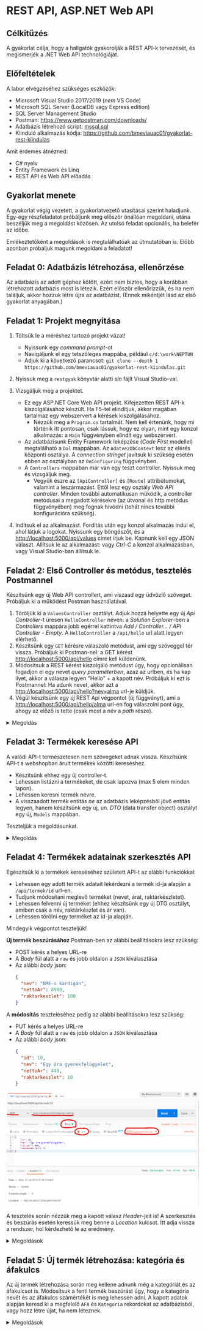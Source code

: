 # REST API, ASP.NET Web API

## Célkitűzés

A gyakorlat célja, hogy a hallgatók gyakorolják a REST API-k tervezését, és megismerjék a .NET Web API technológiáját.

## Előfeltételek

A labor elvégzéséhez szükséges eszközök:

- Microsoft Visual Studio 2017/2019 (_nem_ VS Code)
- Microsoft SQL Server (LocalDB vagy Express edition)
- SQL Server Management Studio
- Postman: <https://www.getpostman.com/downloads/>
- Adatbázis létrehozó script: [mssql.sql](https://raw.githubusercontent.com/bmeviauac01/gyakorlatok/master/mssql.sql)
- Kiinduló alkalmazás kódja: <https://github.com/bmeviauac01/gyakorlat-rest-kiindulas>

Amit érdemes átnézned:

- C# nyelv
- Entity Framework és Linq
- REST API és Web API előadás

## Gyakorlat menete

A gyakorlat végig vezetett, a gyakorlatvezető utasításai szerint haladjunk. Egy-egy részfeladatot próbáljunk meg először önállóan megoldani, utána beszéljük meg a megoldást közösen. Az utolsó feladat opcionális, ha belefér az időbe.

Emlékeztetőként a megoldások is megtalálhatóak az útmutatóban is. Előbb azonban próbáljuk magunk megoldani a feladatot!

## Feladat 0: Adatbázis létrehozása, ellenőrzése

Az adatbázis az adott géphez kötött, ezért nem biztos, hogy a korábban létrehozott adatbázis most is létezik. Ezért először ellenőrizzük, és ha nem találjuk, akkor hozzuk létre újra az adatbázist. (Ennek mikéntjét lásd az első gyakorlat anyagában.)

## Feladat 1: Projekt megnyitása

1. Töltsük le a méréshez tartozó projekt vázat!

   - Nyissunk egy _command prompt_-ot
   - Navigáljunk el egy tetszőleges mappába, például `c/d:\work\NEPTUN`
   - Adjuk ki a következő parancsot: `git clone --depth 1 https://github.com/bmeviauac01/gyakorlat-rest-kiindulas.git`

1. Nyissuk meg a `restgyak` könyvtár alatti _sln_ fájlt Visual Studio-val.

1. Vizsgáljuk meg a projektet.

   - Ez egy ASP.NET Core Web API projekt. Kifejezetten REST API-k kiszolgálásához készült. Ha F5-tel elindítjuk, akkor magában tartalmaz egy webszervert a kérések kiszolgálásához.
     - Nézzük meg a `Program.cs` tartalmát. Nem kell értenünk, hogy mi történik itt pontosan, csak lássuk, hogy ez olyan, mint egy konzol alkalmazás: a `Main` függvényben elindít egy webszervert.
   - Az adatbázisunk Entity Framework leképzése (_Code First_ modellel) megtalálható a `Dal` mappában. Az `AdatvezDbContext` lesz az elérés központi osztálya. A _connection stringet_ javítsuk ki szükség esetén ebben az osztályban az `OnConfiguring` függvényben.
   - A `Controllers` mappában már van egy teszt controller. Nyissuk meg és vizsgáljuk meg.
     - Vegyük észre az `[ApiController]` és `[Route]` attribútumokat, valamint a leszármazást. Ettől lesz egy osztály _Web API controller_. Minden további automatikusan működik, a controller metódusai a megadott kérésekre (az útvonal és http metódus függvényében) meg fognak hívódni (tehát nincs további konfigurációra szükség).

1. Indítsuk el az alkalmazást. Fordítás után egy konzol alkalmazás indul el, ahol látjuk a logokat. Nyissunk egy böngészőt, és a <http://localhost:5000/api/values> címet írjuk be. Kapnunk kell egy JSON választ. Állítsuk le az alkalmazást: vagy _Ctrl-C_ a konzol alkalmazásban, vagy Visual Studio-ban állítsuk le.

## Feladat 2: Első Controller és metódus, tesztelés Postmannel

Készítsünk egy új Web API controllert, ami viszaad egy üdvözlő szöveget. Próbáljuk ki a működést Postman használatával.

1. Töröljük ki a `ValuesController` osztályt. Adjuk hozzá helyette egy új _Api Controller_-t üresen `HelloController` néven: a _Solution Explorer_-ben a _Controllers_ mappára jobb egérrel kattintva _Add / Controller... / API Controller - Empty_. A `HelloController` a `/api/hello` url alatt legyen elérhető.
1. Készítsünk egy `GET` kérésre válaszoló metódust, ami egy szöveggel tér vissza. Próbáljuk ki Postman-nel: a GET kérést <http://localhost:5000/api/hello> címre kell küldenünk.
1. Módosítsuk a REST kérést kiszolgáló metódust úgy, hogy opcionálisan fogadjon el egy nevet _query paraméterben_, azaz az urlben, és ha kap ilyet, akkor a válasza legyen "Hello" + a kapott név. Próbáljuk ki ezt is Postmannel: Ha adunk nevet, akkor azt a <http://localhost:5000/api/hello?nev=alma> url-je küldjük.
1. Végül készítsünk egy _új_ REST Api végpontot (új függvényt), ami a <http://localhost:5000/api/hello/alma> url-en fog válaszolni pont úgy, ahogy az előző is tette (csak most a név a _path_ része).

<details>
<summary>Megoldás</summary>

```csharp
[Route("api/hello")]
[ApiController]
public class HelloController : ControllerBase
{
    // 2. alfeladat
    //[HttpGet]
    //public ActionResult<string> Hello()
    //{
    //    return "Hello név nélküli!";
    //}

    // 3. alfeladat
    [HttpGet]
    public ActionResult<string> Hello([FromQuery] string nev)
    {
        if(string.IsNullOrEmpty(nev))
            return "Hello név nélküli!";
        else
            return "Hello " + nev;
    }

    // 4. alfeladat
    [HttpGet]
    [Route("{nev}")] // a route-ban a {} közötti név meg kell egyezzen a paraméter nevével
    public ActionResult<string> Szia(string nev)
    {
        return "Szia " + nev;
    }
}
```

Foglaljuk össze, mi kell ahhoz, hogy egy WebAPI végpontot készítsünk:

- Leszármazni a `ControllerBase`-ből és az `[ApiController]` attribútumot rátenni az osztályra.
- Megadni a route-ot, akár az osztályon, akár a metóduson (vagy mindkettőn) a `[Route]` attribútummal.
- Megfelelő formájú metódust készíteni (pl. visszatérési érték, paraméterek).
- Megadni, milyen http kérésre válaszol a végpont a megfelelő `[Http*]` attribútummal.

</details>

## Feladat 3: Termékek keresése API

A valódi API-t természetesen nem szövegeket adnak vissza. Készítsünk API-t a webshopban árult termékek közötti kereséshez.

- Készítsünk ehhez egy új controller-t.
- Lehessen listázni a termékeket, de csak lapozva (max 5 elem minden lapon).
- Lehessen keresni termék névre.
- A visszaadott termék entitás _ne_ az adatbázis leképzésből jövő entitás legyen, hanem készítsünk egy új, un. _DTO_ (data transfer object) osztályt egy új, `Models` mappában.

Teszteljük a megoldásunkat.

<details>
<summary>Megoldás</summary>

```csharp
// *********************************
// Models/Termek.cs

namespace restgyak.Models
{
    public class Termek
    {
        public Termek(int id, string nev, double? nettoAr, int? raktarkeszlet)
        {
            Id = id;
            Nev = nev;
            NettoAr = nettoAr;
            Raktarkeszlet = raktarkeszlet;
        }

        // Csak a lenyeges tulajdonsagokat tartalmazza, pl. az adatbazis kulso kulcsokat nem.
        // Ertekadas csak a konstruktoron keresztul lehetseges, ezzel jelezve, hogy a peldany
        // egy pillanatkep alapjan jon letre, es nem modosithato.

        public int Id { get; private set; }
        public string Nev { get; private set; }
        public double? NettoAr { get; private set; }
        public int? Raktarkeszlet { get; private set; }
    }
}



// *********************************
// Controllers/TermekController.cs

using System.Linq;
using Microsoft.AspNetCore.Mvc;

namespace restgyak.Controllers
{
    [Route("api/termek")] // adjunk meg explicit urlt inkabb
    [ApiController]
    public class TermekController : ControllerBase
    {
        private readonly Dal.AdatvezDbContext dbContext;

        // Az adatbazist igy kaphatjuk meg. A kornyezet adja a Dependency Injection szolgaltatast.
        // A DbContext automatikusan megszunik, amikor a controller megszunik: a lekerdezes vegen.
        public TermekController(Dal.AdatvezDbContext dbContext)
        {
            this.dbContext = dbContext;
        }

        [HttpGet]
        public ActionResult<Models.Termek[]> List([FromQuery] string search = null, [FromQuery] int from = 0)
        {
            IQueryable<Dal.Termek> szurtLista;

            if (string.IsNullOrEmpty(search)) // ha nincs nev alapu kereses, az osszes termek
                szurtLista = dbContext.Termek;
            else // nev alapjan kereses
                szurtLista = dbContext.Termek.Where(dbTermek => dbTermek.Nev.Contains(search));

            return szurtLista
                    .Skip(from) // lapozashoz: hanyadik termektol kezdve
                    .Take(5) // egy lapon max 5 termek
                    .Select(dbTermek => new Models.Termek(dbTermek.Id, dbTermek.Nev, dbTermek.NettoAr, dbTermek.Raktarkeszlet)) // adatbazis entitas -> DTO
                    .ToArray(); // a fenti IQueryable kiertekelesesen kieroltetese, kulonben hibara futnank
        }
    }
}
```

Vegyük észre, hogy a JSON sorosítással nem kellett foglalkoznunk. Az API csak entitást ad vissza. A sorosításról automatikusan gondoskodik a keretrendszer.

Lapozást azért érdemes beiktatni, hogy korlátozzuk a visszaadott választ (ahogy a felhasználói felületeken is szokás lapozni). Erre tipikus megoldás ez a "-tól" jellegű megoldás.

A metódus eredménye a `ToArray`-t megelőzően egy `IQueryable`. Emlékezzünk arra, hogy az `IQueryable` nem tartalmazza az eredményt, az csak egy leíró. Ha nem lenne a végén `ToArray`, akkor hibára futna az alkalmazás, mert amikor a JSON sorosítás elkezdené iterálni a gyűjteményt, már egy megszűnt adatbázis kapcsolaton próbálna dolgozni. A WebAPI végpontokból soha ne adjunk emiatt `IQueryable` vagy `IEnumerable` visszatérési értéket!

</details>

## Feladat 4: Termékek adatainak szerkesztés API

Egészítsük ki a termékek kereséséhez született API-t az alábbi funkciókkal:

- Lehessen egy adott termék adatait lekérdezni a termék id-ja alapján a `/api/termek/id` url-en.
- Tudjunk módosítani meglevő terméket (nevet, árat, raktárkészletet).
- Lehessen felvenni új terméket (ehhez készítsünk egy új DTO osztályt, amiben csak a név, raktárkészlet és ár van).
- Lehessen törölni egy terméket az id-ja alapján.

Mindegyik végpontot teszteljük!

**Új termék beszúrásához** Postman-ben az alábbi beállításokra lesz szükség:

- POST kérés a helyes URL-re
- A _Body_ fül alatt a `raw` és jobb oldalon a `JSON` kiválasztása
- Az alábbi _body_ json:
  ```json
  {
    "nev": "BME-s kardigán",
    "nettoAr": 8900,
    "raktarkeszlet": 100
  }
  ```

A **módosítás** teszteléséhez pedig az alábbi beállításokra lesz szükség:

- PUT kérés a helyes URL-re
- A _Body_ fül alatt a `raw` és jobb oldalon a `JSON` kiválasztása
- Az alábbi _body_ json:
  ```json
  {
    "id": 10,
    "nev": "Egy óra gyerekfelügyelet",
    "nettoAr": 440,
    "raktarkeszlet": 10
  }
  ```

![Postman PUT kérés](images/postman-put-query.png)

A tesztelés során nézzük meg a kapott válasz _Header_-jeit is! A szerkesztés és beszúrás esetén keressük meg benne a _Location_ kulcsot. Itt adja vissza a rendszer, hol kérdezhető le az eredmény.

<details>
<summary>Megoldások</summary>

```csharp
// *********************************
// Models/UjTermek.cs

namespace restgyak.Models
{
    public class UjTermek
    {
        public UjTermek(string nev, double? nettoAr, int? raktarkeszlet)
        {
            Nev = nev;
            NettoAr = nettoAr;
            Raktarkeszlet = raktarkeszlet;
        }

        public string Nev { get; private set; }
        public double? NettoAr { get; private set; }
        public int? Raktarkeszlet { get; private set; }
    }
}



// *********************************
// Models/TermekController.cs
namespace restgyak.Controllers
{
    [Route("api/termek")] // adjunk meg explicit urlt inkabb
    [ApiController]
    public class TermekController : ControllerBase
    {
        // ...

        // GET api/termek/id
        [HttpGet]
        [Route("{id}")]
        public ActionResult<Models.Termek> Get(int id)
        {
            var dbTermek = dbContext.Termek.SingleOrDefault(t => t.Id == id);

            if (dbTermek == null)
                return NotFound(); // helyes http valasz, ha nem talalhato a keresett elem
            else
                return new Models.Termek(dbTermek.Id, dbTermek.Nev, dbTermek.NettoAr, dbTermek.Raktarkeszlet); // siker eseten visszaadjuk az adatot magat
        }

        // PUT api/termek/id
        [HttpPut]
        [Route("{id}")]
        public ActionResult Modify([FromBody] Models.Termek valtozas)
        {
            var dbTermek = dbContext.Termek.SingleOrDefault(t => t.Id == valtozas.Id);

            if (dbTermek == null)
                return NotFound();

            // modositasok elvegzese
            dbTermek.Nev = valtozas.Nev;
            dbTermek.NettoAr = valtozas.NettoAr;
            dbTermek.Raktarkeszlet = valtozas.Raktarkeszlet;

            // mentes az adatbazisban
            dbContext.SaveChanges();

            return AcceptedAtAction(nameof(Get)); // 202 Accepted valasz
        }

        // POST api/termek
        [HttpPost]
        public ActionResult Create([FromBody] Models.UjTermek uj)
        {
            var dbTermek = new Dal.Termek()
            {
                Nev = uj.Nev,
                NettoAr = uj.NettoAr,
                Raktarkeszlet = uj.Raktarkeszlet,
                KategoriaId = 1, // nem szep, ideiglenes megoldas
                Afaid = 1 // nem szep, ideiglenes megoldas
            };

            // mentes az adatbazisba
            dbContext.Termek.Add(dbTermek);
            dbContext.SaveChanges();

            return CreatedAtAction(nameof(Get), new { id = dbTermek.Id }, new Models.Termek(dbTermek.Id, dbTermek.Nev, dbTermek.NettoAr, dbTermek.Raktarkeszlet)); // igy mondjuk meg, hol kerdezheto le a beszurl elem
        }

        // DELETE api/termek/id
        [HttpDelete]
        [Route("{id}")]
        public ActionResult Delete(int id)
        {
            var dbTermek = dbContext.Termek.SingleOrDefault(t => t.Id == id);

            if (dbTermek == null)
                return NotFound();

            dbContext.Termek.Remove(dbTermek);
            return Ok(); // a torles sikeresseget jelezzuk a 200 ok valasszal
        }
    }
}
```

</details>

## Feladat 5: Új termék létrehozása: kategória és áfakulcs

Az új termék létrehozása során meg kellene adnunk még a kategóriát és az áfakulcsot is. Módosítsuk a fenti termék beszúrást úgy, hogy a kategória nevét és az áfakulcs számértékét is meg lehessen adni. A kapott adatok alapján keresd ki a megfelelő `AFA` és `Kategoria` rekordokat az adatbázisból, vagy hozz létre újat, ha nem léteznek.

<details>
<summary>Megoldások</summary>

```csharp
[HttpPost]
public ActionResult Create([FromBody] Models.UjTermek uj)
{
    var dbAfa = dbContext.Afa.FirstOrDefault(a => a.Kulcs == uj.AfaKulcs);
    if (dbAfa == null)
        dbAfa = new Dal.Afa() { Kulcs = uj.AfaKulcs };

    var dbKat = dbContext.Kategoria.FirstOrDefault(k => k.Nev == uj.KategoriaNev);
    if (dbKat == null)
        dbKat = new Dal.Kategoria() { Nev = uj.KategoriaNev };

    var dbTermek = new Dal.Termek()
    {
        Nev = uj.Nev,
        NettoAr = uj.NettoAr,
        Raktarkeszlet = uj.Raktarkeszlet,
        Kategoria = dbKat,
        Afa = dbAfa
    };

    // mentes az adatbazisba
    dbContext.Termek.Add(dbTermek);
    dbContext.SaveChanges();

    return CreatedAtAction(nameof(Get), new { id = dbTermek.Id }, new Models.Termek(dbTermek.Id, dbTermek.Nev, dbTermek.NettoAr, dbTermek.Raktarkeszlet)); // igy mondjuk meg, hol kerdezheto le a beszurl elem
}
```

</details>

